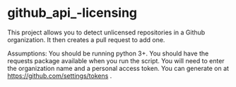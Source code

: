 # github_api_-licensing
This project allows you to detect unlicensed repositories in a Github organization. It then creates a pull request to add one. 


Assumptions:
You should be running python 3+.
You should have the requests package available when you run the script. 
You will need to enter the organization name and a personal access token. You can generate on at https://github.com/settings/tokens . 




